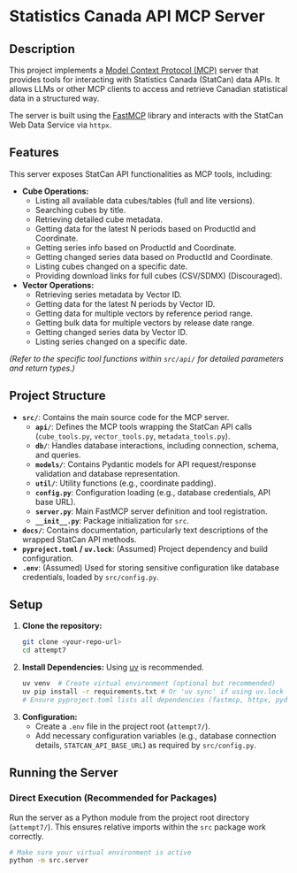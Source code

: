 # Statistics Canada API MCP Server

## Description

This project implements a [Model Context Protocol (MCP)](https://modelcontextprotocol.io/) server that provides tools for interacting with Statistics Canada (StatCan) data APIs. It allows LLMs or other MCP clients to access and retrieve Canadian statistical data in a structured way.

The server is built using the [FastMCP](https://github.com/jlowin/fastmcp) library and interacts with the StatCan Web Data Service via `httpx`.

## Features

This server exposes StatCan API functionalities as MCP tools, including:
* **Cube Operations:**
    * Listing all available data cubes/tables (full and lite versions).
    * Searching cubes by title.
    * Retrieving detailed cube metadata.
    * Getting data for the latest N periods based on ProductId and Coordinate.
    * Getting series info based on ProductId and Coordinate.
    * Getting changed series data based on ProductId and Coordinate.
    * Listing cubes changed on a specific date.
    * Providing download links for full cubes (CSV/SDMX) (Discouraged).
* **Vector Operations:**
    * Retrieving series metadata by Vector ID.
    * Getting data for the latest N periods by Vector ID.
    * Getting data for multiple vectors by reference period range.
    * Getting bulk data for multiple vectors by release date range.
    * Getting changed series data by Vector ID.
    * Listing series changed on a specific date.

*(Refer to the specific tool functions within `src/api/` for detailed parameters and return types.)*

## Project Structure

* **`src/`**: Contains the main source code for the MCP server.
    * **`api/`**: Defines the MCP tools wrapping the StatCan API calls (`cube_tools.py`, `vector_tools.py`, `metadata_tools.py`).
    * **`db/`**: Handles database interactions, including connection, schema, and queries.
    * **`models/`**: Contains Pydantic models for API request/response validation and database representation.
    * **`util/`**: Utility functions (e.g., coordinate padding).
    * **`config.py`**: Configuration loading (e.g., database credentials, API base URL).
    * **`server.py`**: Main FastMCP server definition and tool registration.
    * **`__init__.py`**: Package initialization for `src`.
* **`docs/`**: Contains documentation, particularly text descriptions of the wrapped StatCan API methods.
* **`pyproject.toml` / `uv.lock`**: (Assumed) Project dependency and build configuration.
* **`.env`**: (Assumed) Used for storing sensitive configuration like database credentials, loaded by `src/config.py`.

## Setup

1.  **Clone the repository:**
    ```bash
    git clone <your-repo-url>
    cd attempt7
    ```
2.  **Install Dependencies:** Using [uv](https://github.com/astral-sh/uv) is recommended.
    ```bash
    uv venv  # Create virtual environment (optional but recommended)
    uv pip install -r requirements.txt # Or 'uv sync' if using uv.lock
    # Ensure pyproject.toml lists all dependencies (fastmcp, httpx, pydantic, etc.)
    ```
3.  **Configuration:**
    * Create a `.env` file in the project root (`attempt7/`).
    * Add necessary configuration variables (e.g., database connection details, `STATCAN_API_BASE_URL`) as required by `src/config.py`.

## Running the Server

### Direct Execution (Recommended for Packages)

Run the server as a Python module from the project root directory (`attempt7/`). This ensures relative imports within the `src` package work correctly.

```bash
# Make sure your virtual environment is active
python -m src.server